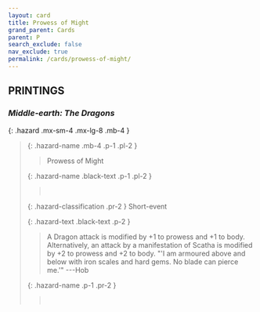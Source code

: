 ```yaml
---
layout: card
title: Prowess of Might
grand_parent: Cards
parent: P
search_exclude: false
nav_exclude: true
permalink: /cards/prowess-of-might/
---
```


## PRINTINGS


### _Middle-earth: The Dragons_

{: .hazard .mx-sm-4 .mx-lg-8 .mb-4 }
> {: .hazard-name .mb-4 .p-1 .pl-2 }
> > <div class="hazard-mp"></div>
> > <div class="card-name">Prowess of Might</div>
>
> {: .hazard-name .black-text .p-1 .pl-2 }
> > &nbsp;
>
> {: .hazard-classification .pr-2 }
> Short-event
>
> {: .hazard-text .black-text .p-2 }
> > A Dragon attack is modified by +1 to prowess and +1 to body. Alternatively, an attack by a manifestation of Scatha is modified by +2 to prowess and +2 to body.  "'I am armoured above and below with iron scales and hard gems. No blade can pierce me.'" ---Hob 
>
> {: .hazard-name .p-1 .pr-2 }
> > <div class="card-shield"></div>
> > <div class="card-corruption">&nbsp;</div>
